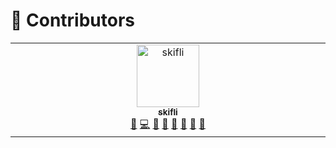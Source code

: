 <!-- Part of the Exeme Project, under the MIT license. See '/LICENSE' for license information. SPDX-License-Identifier: MIT License. -->

# 👤 Contributors

<!-- ALL-CONTRIBUTORS-LIST:START - Do not remove or modify this section -->
<!-- prettier-ignore-start -->
<!-- markdownlint-disable -->
<table>
  <tbody>
    <tr>
      <td align="center" valign="top" width="14.28%"><a href="http://skifli.github.io"><img src="https://avatars.githubusercontent.com/u/121291719?v=4?s=100" width="100px;" alt="skifli"/><br /><sub><b>skifli</b></sub></a><br /><a href="#bug-skifli" title="Bug reports">🐛</a> <a href="#code-skifli" title="Code">💻</a> <a href="#doc-skifli" title="Documentation">📖</a> <a href="#design-skifli" title="Design">🎨</a> <a href="#ideas-skifli" title="Ideas, Planning, & Feedback">🤔</a> <a href="#maintenance-skifli" title="Maintenance">🚧</a> <a href="#projectManagement-skifli" title="Project Management">📆</a> <a href="#review-skifli" title="Reviewed Pull Requests">👀</a></td>
    </tr>
  </tbody>
</table>

<!-- markdownlint-restore -->
<!-- prettier-ignore-end -->

<!-- ALL-CONTRIBUTORS-LIST:END -->

